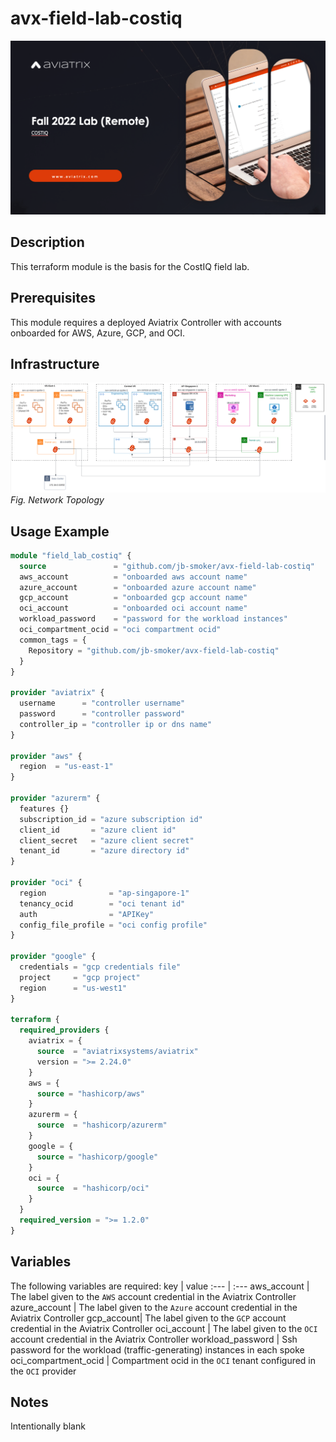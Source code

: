 # avx-field-lab-costiq

![CostIQ](images/costiq.png)

## Description

This terraform module is the basis for the CostIQ field lab.

## Prerequisites

This module requires a deployed Aviatrix Controller with accounts onboarded for AWS, Azure, GCP, and OCI.

## Infrastructure

![Topology](images/avx.png)  
_Fig. Network Topology_  

## Usage Example

```terraform
module "field_lab_costiq" {
  source               = "github.com/jb-smoker/avx-field-lab-costiq"
  aws_account          = "onboarded aws account name"
  azure_account        = "onboarded azure account name"
  gcp_account          = "onboarded gcp account name"
  oci_account          = "onboarded oci account name"
  workload_password    = "password for the workload instances"
  oci_compartment_ocid = "oci compartment ocid"
  common_tags = {
    Repository = "github.com/jb-smoker/avx-field-lab-costiq"
  }
}

provider "aviatrix" {
  username      = "controller username"
  password      = "controller password"
  controller_ip = "controller ip or dns name"
}

provider "aws" {
  region  = "us-east-1"
}

provider "azurerm" {
  features {}
  subscription_id = "azure subscription id"
  client_id       = "azure client id"
  client_secret   = "azure client secret"
  tenant_id       = "azure directory id"
}

provider "oci" {
  region              = "ap-singapore-1"
  tenancy_ocid        = "oci tenant id"
  auth                = "APIKey"
  config_file_profile = "oci config profile"
}

provider "google" {
  credentials = "gcp credentials file"
  project     = "gcp project"
  region      = "us-west1"
}

terraform {
  required_providers {
    aviatrix = {
      source  = "aviatrixsystems/aviatrix"
      version = ">= 2.24.0"
    }
    aws = {
      source = "hashicorp/aws"
    }
    azurerm = {
      source  = "hashicorp/azurerm"
    }
    google = {
      source = "hashicorp/google"
    }
    oci = {
      source  = "hashicorp/oci"
    }
  }
  required_version = ">= 1.2.0"
}

```

## Variables

The following variables are required:
key | value
:--- | :---
aws_account | The label given to the `AWS` account credential in the Aviatrix Controller
azure_account | The label given to the `Azure` account credential in the Aviatrix Controller
gcp_account| The label given to the `GCP` account credential in the Aviatrix Controller
oci_account | The label given to the `OCI` account credential in the Aviatrix Controller
workload_password | Ssh password for the workload (traffic-generating) instances in each spoke
oci_compartment_ocid | Compartment ocid in the `OCI` tenant configured in the `OCI` provider

## Notes

Intentionally blank

